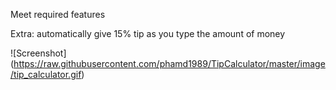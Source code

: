 Meet required features

Extra: automatically give 15% tip as you type the amount of money

![Screenshot] (https://raw.githubusercontent.com/phamd1989/TipCalculator/master/image/tip_calculator.gif)
